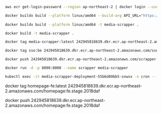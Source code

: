 ```bash
aws ecr get-login-password --region ap-northeast-2 | docker login --username AWS --password-stdin 242945818639.dkr.ecr.ap-northeast-2.amazonaws.com
```

```bash
docker buildx build --platform linux/amd64 --build-arg API_URL="https://homepage-api.telepix.kr" -t homepage-fe .
 
docker buildx build --platform linux/amd64 -t media-scrapper .

docker build -t media-scrapper .
```

```bash
docker tag media-scrapper:latest 242945818639.dkr.ecr.ap-northeast-2.amazonaws.com/scrapper:media-v1.0.2

docker tag sso:be 242945818639.dkr.ecr.ap-northeast-2.amazonaws.com/sso:be
```

```bash
docker push 242945818639.dkr.ecr.ap-northeast-2.amazonaws.com/scrapper:media-v1.0.2
```

```bash
docker run -d -p 8090:8000 --name scrapper media-scrapper

kubectl exec -it media-scrapper-deployment-55b6d89bb5-snwsx -n cron -- bash
```



docker tag homepage-fe:latest 242945818639.dkr.ecr.ap-northeast-2.amazonaws.com/homepage:fe.stage.2018daf

docker push 242945818639.dkr.ecr.ap-northeast-2.amazonaws.com/homepage:fe.stage.2018daf